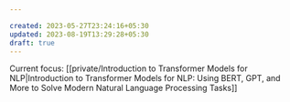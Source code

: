 ```yaml
---

created: 2023-05-27T23:24:16+05:30
updated: 2023-08-19T13:29:28+05:30
draft: true
---
```


Current focus: [[private/Introduction to Transformer Models for NLP|Introduction to Transformer Models for NLP: Using BERT, GPT, and More to Solve Modern Natural Language Processing Tasks]]


